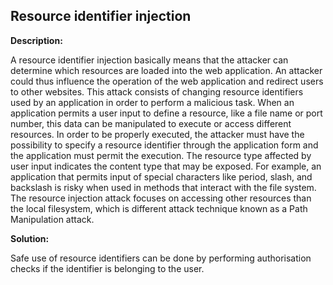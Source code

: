 Resource identifier injection
-------

**Description:**

A resource identifier injection basically means that the attacker can determine which
resources are loaded into the web application.
An attacker could thus influence the operation of the web application and redirect users
to other websites. This attack consists of changing resource identifiers used by an
application in order to perform a malicious task. When an application permits a user
input to define a resource, like a file name or port number,
this data can be manipulated to execute or access different resources.
In order to be properly executed, the attacker must have the possibility to specify a
resource identifier through the application form and the application must permit the execution.
The resource type affected by user input indicates the content type that may be exposed.
For example, an application that permits input of special characters like period, slash,
and backslash is risky when used in methods that interact with the file system.
The resource injection attack focuses on accessing other resources than the local
filesystem, which is different attack technique known as a Path Manipulation attack.


**Solution:**

Safe use of resource identifiers can be done by performing authorisation checks if the
identifier is belonging to the user.
